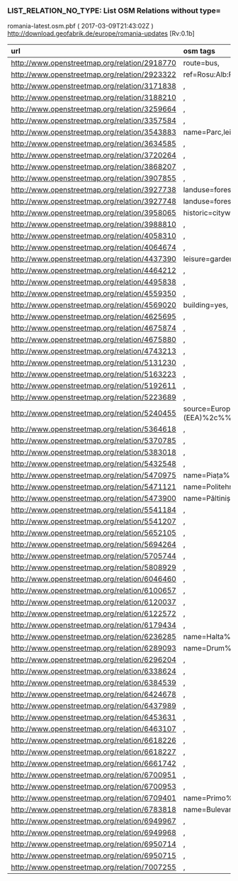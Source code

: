  
### LIST_RELATION_NO_TYPE: List OSM Relations without type= 
romania-latest.osm.pbf ( 2017-03-09T21:43:02Z ) http://download.geofabrik.de/europe/romania-updates [Rv:0.1b]
 
|  url                                      |  osm tags  
| :---------------------------------------  | :---------------------------
| http://www.openstreetmap.org/relation/2918770 | route=bus,
| http://www.openstreetmap.org/relation/2923322 | ref=Rosu:Alb:Rosu,route=hiking,osmc:symbol=red:white:red,
| http://www.openstreetmap.org/relation/3171838 | ,
| http://www.openstreetmap.org/relation/3188210 | ,
| http://www.openstreetmap.org/relation/3259664 | ,
| http://www.openstreetmap.org/relation/3357584 | ,
| http://www.openstreetmap.org/relation/3543883 | name=Parc,leisure=park,
| http://www.openstreetmap.org/relation/3634585 | ,
| http://www.openstreetmap.org/relation/3720264 | ,
| http://www.openstreetmap.org/relation/3868207 | ,
| http://www.openstreetmap.org/relation/3907855 | ,
| http://www.openstreetmap.org/relation/3927738 | landuse=forest,leaf_type=broadleaved,leaf_cycle=deciduous,
| http://www.openstreetmap.org/relation/3927748 | landuse=forest,
| http://www.openstreetmap.org/relation/3958065 | historic=citywalls,name=Cetatea%20%Alba%20%Carolina,name:en=Alba%20%Carolina%20%Fortress,tourism=attraction,wikidata=Q15629334,wikipedia=ro:Cetatea%20%Alba%20%Carolina,
| http://www.openstreetmap.org/relation/3988810 | ,
| http://www.openstreetmap.org/relation/4058310 | ,
| http://www.openstreetmap.org/relation/4064674 | ,
| http://www.openstreetmap.org/relation/4437390 | leisure=garden,
| http://www.openstreetmap.org/relation/4464212 | ,
| http://www.openstreetmap.org/relation/4495838 | ,
| http://www.openstreetmap.org/relation/4559350 | ,
| http://www.openstreetmap.org/relation/4569020 | building=yes,
| http://www.openstreetmap.org/relation/4625695 | ,
| http://www.openstreetmap.org/relation/4675874 | ,
| http://www.openstreetmap.org/relation/4675880 | ,
| http://www.openstreetmap.org/relation/4743213 | ,
| http://www.openstreetmap.org/relation/5131230 | ,
| http://www.openstreetmap.org/relation/5163223 | ,
| http://www.openstreetmap.org/relation/5192611 | ,
| http://www.openstreetmap.org/relation/5223689 | ,
| http://www.openstreetmap.org/relation/5240455 | source=European%20%Environment%20%Agency%20%(EEA)%2c%%20%CORINE%20%Land%20%Cover%2c%%20%2006,landuse=meadow,CLC:code=243,CLC:year=2006,source:ro=Agenţia%20%Europeană%20%de%20%Mediu%2c%%20%CORINE%20%Land%20%Cover%2c%%20%2006,CLC:shapeId=159094,CLC:explanation=See%25%20http://wiki.openstreetmap.org/wiki/Romania_CLC_Import.,
| http://www.openstreetmap.org/relation/5364618 | ,
| http://www.openstreetmap.org/relation/5370785 | ,
| http://www.openstreetmap.org/relation/5383018 | ,
| http://www.openstreetmap.org/relation/5432548 | ,
| http://www.openstreetmap.org/relation/5470975 | name=Piața%20%Unirii,
| http://www.openstreetmap.org/relation/5471121 | name=Politehnica,building=train_station,
| http://www.openstreetmap.org/relation/5473900 | name=Păltiniș%20%Youth%20%Hostel,
| http://www.openstreetmap.org/relation/5541184 | ,
| http://www.openstreetmap.org/relation/5541207 | ,
| http://www.openstreetmap.org/relation/5652105 | ,
| http://www.openstreetmap.org/relation/5694264 | ,
| http://www.openstreetmap.org/relation/5705744 | ,
| http://www.openstreetmap.org/relation/5808929 | ,
| http://www.openstreetmap.org/relation/6046460 | ,
| http://www.openstreetmap.org/relation/6100657 | ,
| http://www.openstreetmap.org/relation/6120037 | ,
| http://www.openstreetmap.org/relation/6122572 | ,
| http://www.openstreetmap.org/relation/6179434 | ,
| http://www.openstreetmap.org/relation/6236285 | name=Halta%20%Teiuș%20%-%20%Vârful%20%Corcana%20%-%20%Crucea%20%Verde,
| http://www.openstreetmap.org/relation/6289093 | name=Drum%20%FARA%20%PRIORITATE,
| http://www.openstreetmap.org/relation/6296204 | ,
| http://www.openstreetmap.org/relation/6338624 | ,
| http://www.openstreetmap.org/relation/6384539 | ,
| http://www.openstreetmap.org/relation/6424678 | ,
| http://www.openstreetmap.org/relation/6437989 | ,
| http://www.openstreetmap.org/relation/6453631 | ,
| http://www.openstreetmap.org/relation/6463107 | ,
| http://www.openstreetmap.org/relation/6618226 | ,
| http://www.openstreetmap.org/relation/6618227 | ,
| http://www.openstreetmap.org/relation/6661742 | ,
| http://www.openstreetmap.org/relation/6700951 | ,
| http://www.openstreetmap.org/relation/6700953 | ,
| http://www.openstreetmap.org/relation/6709401 | name=Primo%20%Fast%20%Food%20%94,website=http://primofastfood.ro/locatii/primo-fast-food-dr-taberei-94/,
| http://www.openstreetmap.org/relation/6783818 | name=Bulevardul%20%15%20%Noiembrie,
| http://www.openstreetmap.org/relation/6949967 | ,
| http://www.openstreetmap.org/relation/6949968 | ,
| http://www.openstreetmap.org/relation/6950714 | ,
| http://www.openstreetmap.org/relation/6950715 | ,
| http://www.openstreetmap.org/relation/7007255 | ,
 
